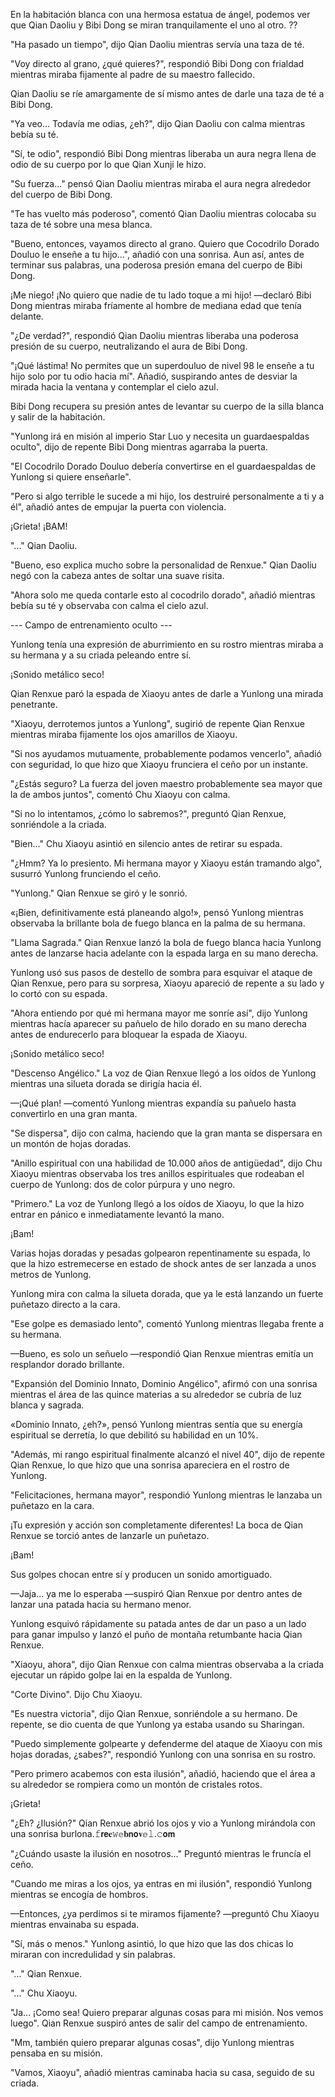 
En la habitación blanca con una hermosa estatua de ángel, podemos ver que Qian Daoliu y Bibi Dong se miran tranquilamente el uno al otro. ??

"Ha pasado un tiempo", dijo Qian Daoliu mientras servía una taza de té.

"Voy directo al grano, ¿qué quieres?", respondió Bibi Dong con frialdad mientras miraba fijamente al padre de su maestro fallecido.

Qian Daoliu se ríe amargamente de sí mismo antes de darle una taza de té a Bibi Dong.

"Ya veo... Todavía me odias, ¿eh?", dijo Qian Daoliu con calma mientras bebía su té.

"Sí, te odio", respondió Bibi Dong mientras liberaba un aura negra llena de odio de su cuerpo por lo que Qian Xunji le hizo.

"Su fuerza..." pensó Qian Daoliu mientras miraba el aura negra alrededor del cuerpo de Bibi Dong.

"Te has vuelto más poderoso", comentó Qian Daoliu mientras colocaba su taza de té sobre una mesa blanca.

"Bueno, entonces, vayamos directo al grano. Quiero que Cocodrilo Dorado Douluo le enseñe a tu hijo...", añadió con una sonrisa. Aun así, antes de terminar sus palabras, una poderosa presión emana del cuerpo de Bibi Dong.

¡Me niego! ¡No quiero que nadie de tu lado toque a mi hijo! —declaró Bibi Dong mientras miraba fríamente al hombre de mediana edad que tenía delante.

"¿De verdad?", respondió Qian Daoliu mientras liberaba una poderosa presión de su cuerpo, neutralizando el aura de Bibi Dong.

"¡Qué lástima! No permites que un superdouluo de nivel 98 le enseñe a tu hijo solo por tu odio hacia mí". Añadió, suspirando antes de desviar la mirada hacia la ventana y contemplar el cielo azul.

Bibi Dong recupera su presión antes de levantar su cuerpo de la silla blanca y salir de la habitación.

"Yunlong irá en misión al imperio Star Luo y necesita un guardaespaldas oculto", dijo de repente Bibi Dong mientras agarraba la puerta.

"El Cocodrilo Dorado Douluo debería convertirse en el guardaespaldas de Yunlong si quiere enseñarle".

"Pero si algo terrible le sucede a mi hijo, los destruiré personalmente a ti y a él", añadió antes de empujar la puerta con violencia.

¡Grieta! ¡BAM!

"..." Qian Daoliu.

"Bueno, eso explica mucho sobre la personalidad de Renxue." Qian Daoliu negó con la cabeza antes de soltar una suave risita.

"Ahora solo me queda contarle esto al cocodrilo dorado", añadió mientras bebía su té y observaba con calma el cielo azul.

--- Campo de entrenamiento oculto ---

Yunlong tenía una expresión de aburrimiento en su rostro mientras miraba a su hermana y a su criada peleando entre sí.

¡Sonido metálico seco!

Qian Renxue paró la espada de Xiaoyu antes de darle a Yunlong una mirada penetrante.

"Xiaoyu, derrotemos juntos a Yunlong", sugirió de repente Qian Renxue mientras miraba fijamente los ojos amarillos de Xiaoyu.

"Si nos ayudamos mutuamente, probablemente podamos vencerlo", añadió con seguridad, lo que hizo que Xiaoyu frunciera el ceño por un instante.

"¿Estás seguro? La fuerza del joven maestro probablemente sea mayor que la de ambos juntos", comentó Chu Xiaoyu con calma.

"Si no lo intentamos, ¿cómo lo sabremos?", preguntó Qian Renxue, sonriéndole a la criada.

"Bien..." Chu Xiaoyu asintió en silencio antes de retirar su espada.

"¿Hmm? Ya lo presiento. Mi hermana mayor y Xiaoyu están tramando algo", susurró Yunlong frunciendo el ceño.

"Yunlong." Qian Renxue se giró y le sonrió.

«¡Bien, definitivamente está planeando algo!», pensó Yunlong mientras observaba la brillante bola de fuego blanca en la palma de su hermana.

"Llama Sagrada." Qian Renxue lanzó la bola de fuego blanca hacia Yunlong antes de lanzarse hacia adelante con la espada larga en su mano derecha.

Yunlong usó sus pasos de destello de sombra para esquivar el ataque de Qian Renxue, pero para su sorpresa, Xiaoyu apareció de repente a su lado y lo cortó con su espada.

"Ahora entiendo por qué mi hermana mayor me sonríe así", dijo Yunlong mientras hacía aparecer su pañuelo de hilo dorado en su mano derecha antes de endurecerlo para bloquear la espada de Xiaoyu.

¡Sonido metálico seco!

"Descenso Angélico." La voz de Qian Renxue llegó a los oídos de Yunlong mientras una silueta dorada se dirigía hacia él.

—¡Qué plan! —comentó Yunlong mientras expandía su pañuelo hasta convertirlo en una gran manta.

"Se dispersa", dijo con calma, haciendo que la gran manta se dispersara en un montón de hojas doradas.

"Anillo espiritual con una habilidad de 10.000 años de antigüedad", dijo Chu Xiaoyu mientras observaba los tres anillos espirituales que rodeaban el cuerpo de Yunlong: dos de color púrpura y uno negro.

"Primero." La voz de Yunlong llegó a los oídos de Xiaoyu, lo que la hizo entrar en pánico e inmediatamente levantó la mano.

¡Bam!

Varias hojas doradas y pesadas golpearon repentinamente su espada, lo que la hizo estremecerse en estado de shock antes de ser lanzada a unos metros de Yunlong.

Yunlong mira con calma la silueta dorada, que ya le está lanzando un fuerte puñetazo directo a la cara.

"Ese golpe es demasiado lento", comentó Yunlong mientras llegaba frente a su hermana.

—Bueno, es solo un señuelo —respondió Qian Renxue mientras emitía un resplandor dorado brillante.

"Expansión del Dominio Innato, Dominio Angélico", afirmó con una sonrisa mientras el área de las quince materias a su alrededor se cubría de luz blanca y sagrada.

«Dominio Innato, ¿eh?», pensó Yunlong mientras sentía que su energía espiritual se derretía, lo que debilitó su habilidad en un 10%.

"Además, mi rango espiritual finalmente alcanzó el nivel 40", dijo de repente Qian Renxue, lo que hizo que una sonrisa apareciera en el rostro de Yunlong.

"Felicitaciones, hermana mayor", respondió Yunlong mientras le lanzaba un puñetazo en la cara.

¡Tu expresión y acción son completamente diferentes! La boca de Qian Renxue se torció antes de lanzarle un puñetazo.

¡Bam!

Sus golpes chocan entre sí y producen un sonido amortiguado.

—Jaja... ya me lo esperaba —suspiró Qian Renxue por dentro antes de lanzar una patada hacia su hermano menor.

Yunlong esquivó rápidamente su patada antes de dar un paso a un lado para ganar impulso y lanzó el puño de montaña retumbante hacia Qian Renxue.

"Xiaoyu, ahora", dijo Qian Renxue con calma mientras observaba a la criada ejecutar un rápido golpe Iai en la espalda de Yunlong.

"Corte Divino". Dijo Chu Xiaoyu.

"Es nuestra victoria", dijo Qian Renxue, sonriéndole a su hermano. De repente, se dio cuenta de que Yunlong ya estaba usando su Sharingan.

"Puedo simplemente golpearte y defenderme del ataque de Xiaoyu con mis hojas doradas, ¿sabes?", respondió Yunlong con una sonrisa en su rostro.

"Pero primero acabemos con esta ilusión", añadió, haciendo que el área a su alrededor se rompiera como un montón de cristales rotos.

¡Grieta!

"¿Eh? ¿Ilusión?" Qian Renxue abrió los ojos y vio a Yunlong mirándola con una sonrisa burlona.𝚏𝗿𝗲𝐞𝚠𝕖𝐛𝗻𝗼𝐯𝕖𝚕.𝚌𝗼𝗺

"¿Cuándo usaste la ilusión en nosotros..." Preguntó mientras le fruncía el ceño.

"Cuando me miras a los ojos, ya entras en mi ilusión", respondió Yunlong mientras se encogía de hombros.

—Entonces, ¿ya perdimos si te miramos fijamente? —preguntó Chu Xiaoyu mientras envainaba su espada.

"Sí, más o menos." Yunlong asintió, lo que hizo que las dos chicas lo miraran con incredulidad y sin palabras.

"..." Qian Renxue.

"..." Chu Xiaoyu.

"Ja... ¡Como sea! Quiero preparar algunas cosas para mi misión. Nos vemos luego". Qian Renxue suspiró antes de salir del campo de entrenamiento.

"Mm, también quiero preparar algunas cosas", dijo Yunlong mientras pensaba en su misión.

"Vamos, Xiaoyu", añadió mientras caminaba hacia su casa, seguido de su criada.